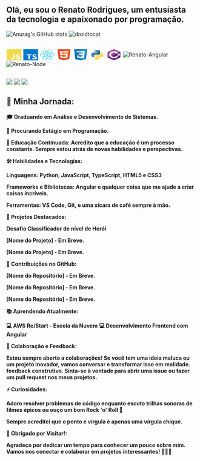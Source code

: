 ## Olá, eu sou o Renato Rodrigues, um entusiasta da tecnologia e apaixonado por programação.

![Anurag's GitHub stats](https://github-readme-stats.vercel.app/api?username=RenatoDEV87&show_icons=true&theme=tokyonight) <img src="https://github.com/settings/replies/assets/138018178/069fa4ab-50a7-41b5-ad8e-4905dde442cd" alt="droidtocat" width="200" height="195">

<div style="display: inline_block"><br>
  <img align="center" alt="Renato-Js" height="30" width="40" src="https://raw.githubusercontent.com/devicons/devicon/master/icons/javascript/javascript-plain.svg">
  <img align="center" alt="Renato-Ts" height="30" width="40" src="https://raw.githubusercontent.com/devicons/devicon/master/icons/typescript/typescript-plain.svg">
  <img align="center" alt="Renato-React" height="30" width="40" src="https://raw.githubusercontent.com/devicons/devicon/master/icons/react/react-original.svg">
  <img align="center" alt="Renato-HTML" height="30" width="40" src="https://raw.githubusercontent.com/devicons/devicon/master/icons/html5/html5-original.svg">
  <img align="center" alt="Rentao-CSS" height="30" width="40" src="https://raw.githubusercontent.com/devicons/devicon/master/icons/css3/css3-original.svg">
  <img align="center" alt="Renato-Python" height="30" width="40" src="https://raw.githubusercontent.com/devicons/devicon/master/icons/python/python-original.svg">
  <img align="center" alt="Renato-Csharp" height="30" width="40" src="https://raw.githubusercontent.com/devicons/devicon/master/icons/csharp/csharp-original.svg">
  <img align="center" alt="Renato-Angular" height="30" width="40" src="https://cdn.jsdelivr.net/gh/devicons/devicon/icons/angularjs/angularjs-original.svg">
  <img align="center" alt="Renato-Node" height="30" width="40" src="https://cdn.jsdelivr.net/gh/devicons/devicon/icons/nodejs/nodejs-original.svg" />
</div>


  
  ##
 
<div> 
  
  <a href="https://instagram.com/dev.renatorodrigues" target="_blank"><img src="https://img.shields.io/badge/-Instagram-%23E4405F?style=for-the-badge&logo=instagram&logoColor=white" target="_blank"></a>
 	<a href="mailto:rodrigues.renato87@yahoo.com.br"><img src="https://img.shields.io/badge/-Gmail-%23333?style=for-the-badge&logo=gmail&logoColor=white" target="_blank"></a>
  <a href="https://www.linkedin.com/in/renatodev/" target="_blank"><img src="https://img.shields.io/badge/-LinkedIn-%230077B5?style=for-the-badge&logo=linkedin&logoColor=white" target="_blank"></a> 
  
</div>

##

## 🚀 Minha Jornada:

**🎓 Graduando em Análise e Desenvolvimento de Sistemas.**

**💼 Procurando Estágio em Programação.**

**🌱 Educação Continuada: Acredito que a educação é um processo constante. Sempre estou atrás de novas habilidades e perspectivas.**

**🛠️ Habilidades e Tecnologias:**

**Linguagens: Python, JavaScript, TypeScript, HTML5 e CSS3**

**Frameworks e Bibliotecas: Angular e qualquer coisa que me ajude a criar coisas incríveis.**

**Ferramentas: VS Code, Git, e uma xícara de café sempre à mão.**

**🌟 Projetos Destacados:**

**Desafio Classificador de nível de Herói**

**[Nome do Projeto] - Em Breve.**

**[Nome do Projeto] - Em Breve.**

**🤝 Contribuições no GitHub:**

**[Nome do Repositório] - Em Breve.**

**[Nome do Repositório] - Em Breve.**

**[Nome do Repositório] - Em Breve.**

**📚 Aprendendo Atualmente:**

**💻 AWS Re/Start - Escola da Nuvem**
**💻 Desenvolvimento Frontend com Angular**

**🤝 Colaboração e Feedback:**

**Estou sempre aberto a colaborações! Se você tem uma ideia maluca ou um projeto inovador, vamos conversar e transformar isso em realidade. feedback construtivo. Sinta-se à vontade para abrir uma issue ou fazer um pull request nos meus projetos.**

**⚡ Curiosidades:**

**Adoro resolver problemas de código enquanto escuto trilhas sonoras de filmes épicos ou ouço um bom Rock 'n' Roll 🎸**

**Sempre acreditei que o ponto e vírgula é apenas uma vírgula chique.**

**🙌 Obrigado por Visitar!:**

**Agradeço por dedicar um tempo para conhecer um pouco sobre mim. Vamos nos conectar e colaborar em projetos interessantes! 👨‍💻✨**

